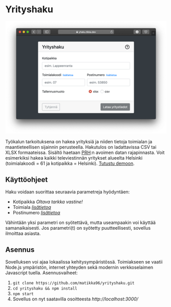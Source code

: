 # Yrityshaku

![alt text](https://github.com/matikka96/yrityshaku/blob/master/public/screenshot.png?raw=true "Kuvankaappaus sovelluksesta")

Työkalun tarkoituksena on hakea yrityksiä ja niiden tietoja toimialan ja maantieteellisen sijainnin perusteella. Hakutulos on ladattavissa CSV tai XLSX formaateissa. Sisältö haetaan [PRH](https://avoindata.prh.fi/index.html):n avoimen datan rajapinnasta. Voit esimerkiksi hakea kaikki televiestinnän yritykset alueelta Helsinki (toimialakoodi = 61 ja
kotipaikka = Helsinki). [Tutustu demoon](https://yhaku.tikka.dev).

## Käyttöohjeet

Haku voidaan suorittaa seuraavia parametreja hyödyntäen:

- Kotipaikka _Oltava tarkka vastine!_
- Toimiala _[lisätietoa](http://www.stat.fi/meta/luokitukset/toimiala/001-2008/index.html)_
- Postinumero _[lisätietoa](https://fi.wikipedia.org/wiki/Luettelo_Suomen_postinumeroista_kunnittain)_

Vähintään yksi parametri on syötettävä, mutta useampaakin voi käyttää samanaikaisesti. Jos parametri(t) on syötetty puutteellisesti, sovellus ilmoittaa asiasta.

## Asennus

Sovelluksen voi ajaa lokaalissa kehitysympäristössä. Toimiakseen se vaatii Node.js ympäristön, internet yhteyden sekä modernin verkkoselaimen Javascript tuella. Asennusvaiheet:

1. `git clone https://github.com/matikka96/yrityshaku.git`
2. `cd yrityshaku && npm install`
3. `npm start`
4. Sovellus on nyt saatavilla osoitteesta _http://localhost:3000/_
